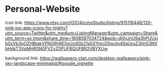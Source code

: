 # Personal-Website


icon link: https://www.etsy.com/IOS14iconsStudio/listing/915116446/120-pink-ios-app-icons-for-highly?utm_source=Twitter&utm_medium=ListingManager&utm_campaign=Share&utm_term=so.lmsm&share_time=1608587034724&epik=dj0yJnU9a3hPUUxjb0xVb3pOZHBtakVPNG9hRE5xUzdGb21aSXYmcD0wJm49aUxsZ3hhS3NVbHdkT3VqMHRSN0FVZyZ0PUFBQUFBR2VBYXUw

background link: https://wallpapers-clan.com/desktop-wallpapers/pink-sky-landscape-minimalist/#google_vignette
